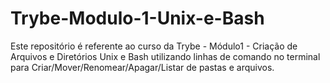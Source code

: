 # Trybe-Modulo-1-Unix-e-Bash
Este repositório é referente ao curso da Trybe - Módulo1 - Criação de Arquivos e Diretórios Unix e Bash utilizando linhas de comando no terminal para Criar/Mover/Renomear/Apagar/Listar de pastas e arquivos.
